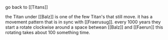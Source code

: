 go back to [[Titans]]

the Titan under [[Balz]] is one of the few Titan's that still move.
it has a movement pattern that is in sync with [[Fraerusug]].
every 1000 years they start a rotate clockwise around a space betwean [[Balz]] and [[Faerun]] this rotating takes about 100 something time.